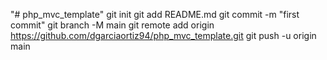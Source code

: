 "# php_mvc_template"  git init git add README.md git commit -m "first commit" git branch -M main git remote add origin https://github.com/dgarciaortiz94/php_mvc_template.git git push -u origin main
